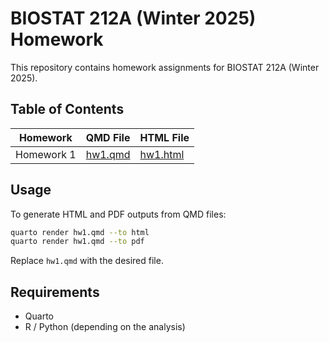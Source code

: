 # BIOSTAT 212A (Winter 2025) Homework

This repository contains homework assignments for BIOSTAT 212A (Winter 2025).

## Table of Contents

| Homework   | QMD File                 | HTML File                  |
|------------|--------------------------|----------------------------|
| Homework 1 | [hw1.qmd](./hw1/hw1.qmd) | [hw1.html](./hw1/hw1.html) |

## Usage

To generate HTML and PDF outputs from QMD files:

``` sh
quarto render hw1.qmd --to html
quarto render hw1.qmd --to pdf
```

Replace `hw1.qmd` with the desired file.

## Requirements

-   Quarto
-   R / Python (depending on the analysis)
